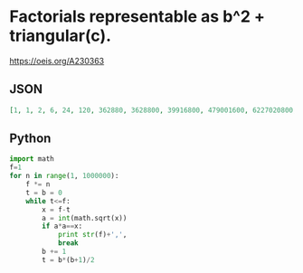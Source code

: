 # Factorials representable as b^2 \+ triangular\(c\)\.
https://oeis.org/A230363
## JSON
```JSON
[1, 1, 2, 6, 24, 120, 362880, 3628800, 39916800, 479001600, 6227020800, 1307674368000, 121645100408832000]
```
## Python
```Python
import math
f=1
for n in range(1, 1000000):
    f *= n
    t = b = 0
    while t<=f:
        x = f-t
        a = int(math.sqrt(x))
        if a*a==x:
            print str(f)+',',
            break
        b += 1
        t = b*(b+1)/2
```
